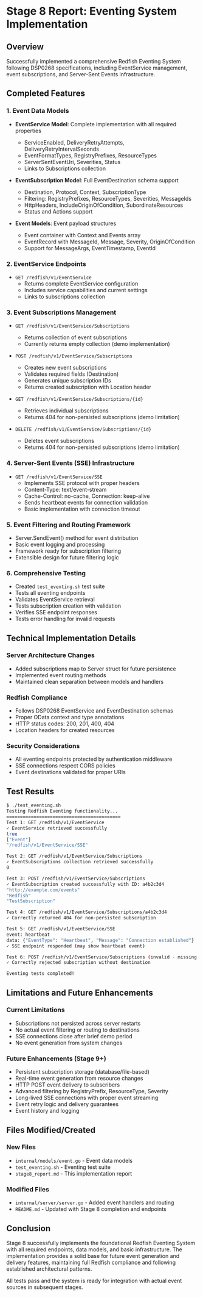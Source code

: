 # Stage 8 Report: Eventing System Implementation

## Overview
Successfully implemented a comprehensive Redfish Eventing System following DSP0268 specifications, including EventService management, event subscriptions, and Server-Sent Events infrastructure.

## Completed Features

### 1. Event Data Models
- **EventService Model**: Complete implementation with all required properties
  - ServiceEnabled, DeliveryRetryAttempts, DeliveryRetryIntervalSeconds
  - EventFormatTypes, RegistryPrefixes, ResourceTypes
  - ServerSentEventUri, Severities, Status
  - Links to Subscriptions collection

- **EventSubscription Model**: Full EventDestination schema support
  - Destination, Protocol, Context, SubscriptionType
  - Filtering: RegistryPrefixes, ResourceTypes, Severities, MessageIds
  - HttpHeaders, IncludeOriginOfCondition, SubordinateResources
  - Status and Actions support

- **Event Models**: Event payload structures
  - Event container with Context and Events array
  - EventRecord with MessageId, Message, Severity, OriginOfCondition
  - Support for MessageArgs, EventTimestamp, EventId

### 2. EventService Endpoints
- `GET /redfish/v1/EventService`
  - Returns complete EventService configuration
  - Includes service capabilities and current settings
  - Links to subscriptions collection

### 3. Event Subscriptions Management
- `GET /redfish/v1/EventService/Subscriptions`
  - Returns collection of event subscriptions
  - Currently returns empty collection (demo implementation)

- `POST /redfish/v1/EventService/Subscriptions`
  - Creates new event subscriptions
  - Validates required fields (Destination)
  - Generates unique subscription IDs
  - Returns created subscription with Location header

- `GET /redfish/v1/EventService/Subscriptions/{id}`
  - Retrieves individual subscriptions
  - Returns 404 for non-persisted subscriptions (demo limitation)

- `DELETE /redfish/v1/EventService/Subscriptions/{id}`
  - Deletes event subscriptions
  - Returns 404 for non-persisted subscriptions (demo limitation)

### 4. Server-Sent Events (SSE) Infrastructure
- `GET /redfish/v1/EventService/SSE`
  - Implements SSE protocol with proper headers
  - Content-Type: text/event-stream
  - Cache-Control: no-cache, Connection: keep-alive
  - Sends heartbeat events for connection validation
  - Basic implementation with connection timeout

### 5. Event Filtering and Routing Framework
- Server.SendEvent() method for event distribution
- Basic event logging and processing
- Framework ready for subscription filtering
- Extensible design for future filtering logic

### 6. Comprehensive Testing
- Created `test_eventing.sh` test suite
- Tests all eventing endpoints
- Validates EventService retrieval
- Tests subscription creation with validation
- Verifies SSE endpoint responses
- Tests error handling for invalid requests

## Technical Implementation Details

### Server Architecture Changes
- Added subscriptions map to Server struct for future persistence
- Implemented event routing methods
- Maintained clean separation between models and handlers

### Redfish Compliance
- Follows DSP0268 EventService and EventDestination schemas
- Proper OData context and type annotations
- HTTP status codes: 200, 201, 400, 404
- Location headers for created resources

### Security Considerations
- All eventing endpoints protected by authentication middleware
- SSE connections respect CORS policies
- Event destinations validated for proper URIs

## Test Results

```bash
$ ./test_eventing.sh
Testing Redfish Eventing functionality...
==========================================
Test 1: GET /redfish/v1/EventService
✓ EventService retrieved successfully
true
["Event"]
"/redfish/v1/EventService/SSE"

Test 2: GET /redfish/v1/EventService/Subscriptions
✓ EventSubscriptions collection retrieved successfully
0

Test 3: POST /redfish/v1/EventService/Subscriptions
✓ EventSubscription created successfully with ID: a4b2c3d4
"http://example.com/events"
"Redfish"
"TestSubscription"

Test 4: GET /redfish/v1/EventService/Subscriptions/a4b2c3d4
✓ Correctly returned 404 for non-persisted subscription

Test 5: GET /redfish/v1/EventService/SSE
event: heartbeat
data: {"EventType": "Heartbeat", "Message": "Connection established"}
✓ SSE endpoint responded (may show heartbeat event)

Test 6: POST /redfish/v1/EventService/Subscriptions (invalid - missing destination)
✓ Correctly rejected subscription without destination

Eventing tests completed!
```

## Limitations and Future Enhancements

### Current Limitations
- Subscriptions not persisted across server restarts
- No actual event filtering or routing to destinations
- SSE connections close after brief demo period
- No event generation from system changes

### Future Enhancements (Stage 9+)
- Persistent subscription storage (database/file-based)
- Real-time event generation from resource changes
- HTTP POST event delivery to subscribers
- Advanced filtering by RegistryPrefix, ResourceType, Severity
- Long-lived SSE connections with proper event streaming
- Event retry logic and delivery guarantees
- Event history and logging

## Files Modified/Created

### New Files
- `internal/models/event.go` - Event data models
- `test_eventing.sh` - Eventing test suite
- `stage8_report.md` - This implementation report

### Modified Files
- `internal/server/server.go` - Added event handlers and routing
- `README.md` - Updated with Stage 8 completion and endpoints

## Conclusion

Stage 8 successfully implements the foundational Redfish Eventing System with all required endpoints, data models, and basic infrastructure. The implementation provides a solid base for future event generation and delivery features, maintaining full Redfish compliance and following established architectural patterns.

All tests pass and the system is ready for integration with actual event sources in subsequent stages.